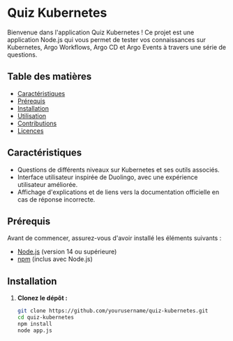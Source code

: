 # Quiz Kubernetes

Bienvenue dans l'application Quiz Kubernetes ! Ce projet est une application Node.js qui vous permet de tester vos connaissances sur Kubernetes, Argo Workflows, Argo CD et Argo Events à travers une série de questions.

## Table des matières

- [Caractéristiques](#caractéristiques)
- [Prérequis](#prérequis)
- [Installation](#installation)
- [Utilisation](#utilisation)
- [Contributions](#contributions)
- [Licences](#licences)

## Caractéristiques

- Questions de différents niveaux sur Kubernetes et ses outils associés.
- Interface utilisateur inspirée de Duolingo, avec une expérience utilisateur améliorée.
- Affichage d'explications et de liens vers la documentation officielle en cas de réponse incorrecte.

## Prérequis

Avant de commencer, assurez-vous d'avoir installé les éléments suivants :

- [Node.js](https://nodejs.org/) (version 14 ou supérieure)
- [npm](https://www.npmjs.com/) (inclus avec Node.js)

## Installation

1. **Clonez le dépôt :**

   ```bash
   git clone https://github.com/yourusername/quiz-kubernetes.git
   cd quiz-kubernetes
   npm install
   node app.js
   ```
